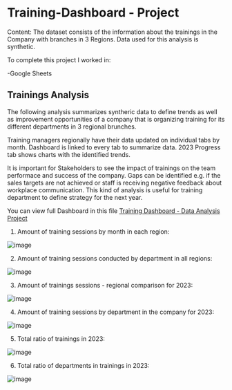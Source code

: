 # Training-Dashboard - Project

Content: The dataset consists of the information about the trainings in the Company with branches in 3 Regions. Data used for this analysis is synthetic.

To complete this project I worked in:

-Google Sheets


## Trainings Analysis

The following analysis summarizes syntheric data to define trends as well as improvement opportunities of a company that is organizing training for its different departments in 3 regional brunches. 

Training managers regionally have their data updated on individual tabs by month. Dashboard is linked to every tab to summarize data. 2023 Progress tab shows charts with the identified trends.

It is important for Stakeholders to see the impact of trainings on the team performace and success of the company. Gaps can be identified e.g. if the sales targets are not achieved or staff is receiving negative feedback about workplace communication. This kind of analysis is useful for training department to define strategy for the next year. 

You can view full Dashboard in this file [Training Dashboard - Data Analysis Project](https://docs.google.com/spreadsheets/d/1hB2IlPsWakMQRt9yI2nOa4NVjYeuzaEx01vgxVx0duY/edit?gid=376724131#gid=376724131)

1. Amount of training sessions by month in each region:

![image](https://github.com/user-attachments/assets/ccda6938-69b4-403a-9c62-6e6ef2167d73)


2. Amount of training sessions conducted by department in all regions:

![image](https://github.com/user-attachments/assets/82bacb26-e9eb-4eaa-993c-a72b66aa1fa1)


3. Amount of trainings sessions - regional comparison for 2023:

![image](https://github.com/user-attachments/assets/d8eaaf2e-906d-4223-a784-38b4d4bda190)


4. Amount of training sessions by department in the company for 2023:

![image](https://github.com/user-attachments/assets/58f516d0-11da-4e6a-84c0-b562a26c4df0)


5. Total ratio of trainings in 2023:

![image](https://github.com/user-attachments/assets/db714d42-c3d0-4730-86e2-88aac9ae2e45)


6. Total ratio of departments in trainings in 2023:

![image](https://github.com/user-attachments/assets/3e0ac32e-a703-4f5e-b14b-b19e80455b99)




